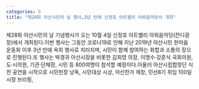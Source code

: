 ```yaml
---
categories: b
title: "제28회 아산시민의 날 행사…3년 만에 신정호 아트밸리 야외음악당서 개최"
---
```

제28회 아산시민의 날 기념행사가 오는 10월 4일 신정호 아트밸리 야외음악당(잔디광장)에서 개최된다.이번 행사는 그동안 코로나19로 인해 지난 2019년 아산시민 한마음 운동회 이후 3년 만에 옥외 행사로 치러지며, 시민이 함께 참여하는 화합과 소통의 장으로 진행된다.또 행사는 박경귀 아산시장을 비롯한 김희영 의장, 이명수·강훈식 국회의원, 도·시의원, 기관·단체장, 시민 등 800여명이 참석할 예정이다.아울러 아산시립합창단 식전 공연을 시작으로 시민헌장 낭독, 시민대상 시상, 아산찬가 제창, 민선8기 취임 100일 시정 브리핑,